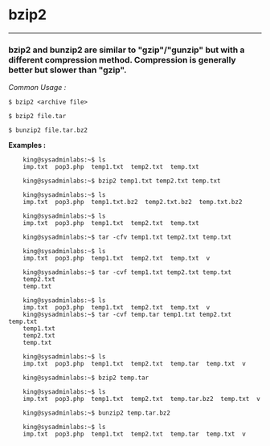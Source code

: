 # bzip2
-------

### bzip2 and bunzip2 are similar to "gzip"/"gunzip" but with a different compression method. Compression is generally better but slower than "gzip".

*Common Usage :*

	$ bzip2 <archive file>

	$ bzip2 file.tar

	$ bunzip2 file.tar.bz2

**Examples :**



		king@sysadminlabs:~$ ls
		imp.txt  pop3.php  temp1.txt  temp2.txt  temp.txt

		king@sysadminlabs:~$ bzip2 temp1.txt temp2.txt temp.txt

		king@sysadminlabs:~$ ls
		imp.txt  pop3.php  temp1.txt.bz2  temp2.txt.bz2  temp.txt.bz2

		king@sysadminlabs:~$ ls
		imp.txt  pop3.php  temp1.txt  temp2.txt  temp.txt

		king@sysadminlabs:~$ tar -cfv temp1.txt temp2.txt temp.txt

		king@sysadminlabs:~$ ls
		imp.txt  pop3.php  temp1.txt  temp2.txt  temp.txt  v

		king@sysadminlabs:~$ tar -cvf temp1.txt temp2.txt temp.txt
		temp2.txt
		temp.txt

		king@sysadminlabs:~$ ls
		imp.txt  pop3.php  temp1.txt  temp2.txt  temp.txt  v
		king@sysadminlabs:~$ tar -cvf temp.tar temp1.txt temp2.txt temp.txt
		temp1.txt
		temp2.txt
		temp.txt

		king@sysadminlabs:~$ ls
		imp.txt  pop3.php  temp1.txt  temp2.txt  temp.tar  temp.txt  v

		king@sysadminlabs:~$ bzip2 temp.tar

		king@sysadminlabs:~$ ls
		imp.txt  pop3.php  temp1.txt  temp2.txt  temp.tar.bz2  temp.txt  v

		king@sysadminlabs:~$ bunzip2 temp.tar.bz2

		king@sysadminlabs:~$ ls
		imp.txt  pop3.php  temp1.txt  temp2.txt  temp.tar  temp.txt  v

